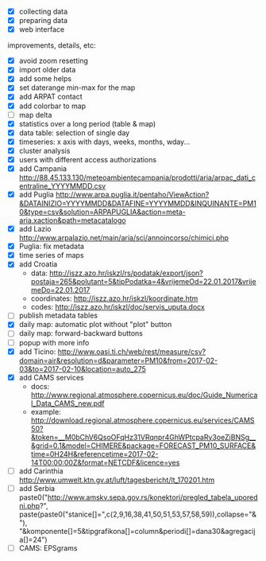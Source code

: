 - [x] collecting data
- [x] preparing data
- [x] web interface

improvements, details, etc:
- [x] avoid zoom resetting
- [x] import older data
- [x] add some helps
- [x] set daterange min-max for the map
- [x] add ARPAT contact
- [x] add colorbar to map
- [ ] map delta
- [x] statistics over a long period (table & map)
- [x] data table: selection of single day
- [x] timeseries: x axis with days, weeks, months, wday...
- [x] cluster analysis
- [x] users with different access authorizations
- [x] add Campania http://88.45.133.130/meteoambientecampania/prodotti/aria/arpac_dati_centraline_YYYYMMDD.csv
- [x] add Puglia http://www.arpa.puglia.it/pentaho/ViewAction?&DATAINIZIO=YYYYMMDD&DATAFINE=YYYYMMDD&INQUINANTE=PM10&type=csv&solution=ARPAPUGLIA&action=meta-aria.xaction&path=metacatalogo
- [x] add Lazio http://www.arpalazio.net/main/aria/sci/annoincorso/chimici.php
- [x] Puglia: fix metadata
- [x] time series of maps
- [x] add Croatia
    + data: http://iszz.azo.hr/iskzl/rs/podatak/export/json?postaja=265&polutant=5&tipPodatka=4&vrijemeOd=22.01.2017&vrijemeDo=22.01.2017
    + coordinates: http://iszz.azo.hr/iskzl/koordinate.htm
    + codes: http://iszz.azo.hr/iskzl/doc/servis_uputa.docx
- [ ] publish metadata tables
- [x] daily map: automatic plot without "plot" button
- [ ] daily map: forward-backward buttons
- [ ] popup with more info
- [x] add Ticino: http://www.oasi.ti.ch/web/rest/measure/csv?domain=air&resolution=d&parameter=PM10&from=2017-02-03&to=2017-02-10&location=auto_275
- [x] add CAMS services 
    + docs: http://www.regional.atmosphere.copernicus.eu/doc/Guide_Numerical_Data_CAMS_new.pdf
    + example: http://download.regional.atmosphere.copernicus.eu/services/CAMS50?&token=__M0bChV6QsoOFqHz31VRqnpr4GhWPtcpaRy3oeZjBNSg__&grid=0.1&model=CHIMERE&package=FORECAST_PM10_SURFACE&time=0H24H&referencetime=2017-02-14T00:00:00Z&format=NETCDF&licence=yes
- [ ] add Carinthia http://www.umwelt.ktn.gv.at/luft/tagesbericht/lt_170201.htm
- [ ] add Serbia paste0("http://www.amskv.sepa.gov.rs/konektori/pregled_tabela_uporedni.php?",
              paste(paste0("stanice[]=",c(2,9,16,38,41,50,51,53,57,58,59)),collapse="&"),
              "&komponente[]=5&tipgrafikona[]=column&periodi[]=dana30&agregacija[]=24")
- [ ] CAMS: EPSgrams